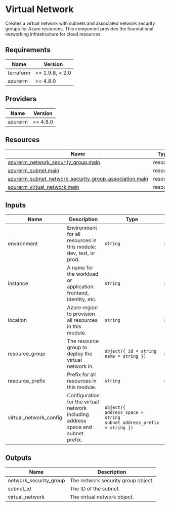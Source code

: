 <!-- BEGIN_TF_DOCS -->
<!-- markdown-table-prettify-ignore-start -->
# Virtual Network

Creates a virtual network with subnets and associated network security groups for Azure resources.
This component provides the foundational networking infrastructure for cloud resources.

## Requirements

| Name | Version |
|------|---------|
| terraform | >= 1.9.8, < 2.0 |
| azurerm | >= 4.8.0 |

## Providers

| Name | Version |
|------|---------|
| azurerm | >= 4.8.0 |

## Resources

| Name | Type |
|------|------|
| [azurerm_network_security_group.main](https://registry.terraform.io/providers/hashicorp/azurerm/latest/docs/resources/network_security_group) | resource |
| [azurerm_subnet.main](https://registry.terraform.io/providers/hashicorp/azurerm/latest/docs/resources/subnet) | resource |
| [azurerm_subnet_network_security_group_association.main](https://registry.terraform.io/providers/hashicorp/azurerm/latest/docs/resources/subnet_network_security_group_association) | resource |
| [azurerm_virtual_network.main](https://registry.terraform.io/providers/hashicorp/azurerm/latest/docs/resources/virtual_network) | resource |

## Inputs

| Name | Description | Type | Default | Required |
|------|-------------|------|---------|:--------:|
| environment | Environment for all resources in this module: dev, test, or prod. | `string` | n/a | yes |
| instance | A name for the workload or application: frontend, identity, etc. | `string` | n/a | yes |
| location | Azure region to provision all resources in this module. | `string` | n/a | yes |
| resource\_group | The resource group to deploy the virtual network in. | ```object({ id = string name = string })``` | n/a | yes |
| resource\_prefix | Prefix for all resources in this module. | `string` | n/a | yes |
| virtual\_network\_config | Configuration for the virtual network including address space and subnet prefix. | ```object({ address_space = string subnet_address_prefix = string })``` | ```{ "address_space": "10.0.0.0/16", "subnet_address_prefix": "10.0.2.0/24" }``` | no |

## Outputs

| Name | Description |
|------|-------------|
| network\_security\_group | The network security group object. |
| subnet\_id | The ID of the subnet. |
| virtual\_network | The virtual network object. |
<!-- markdown-table-prettify-ignore-end -->
<!-- END_TF_DOCS -->
